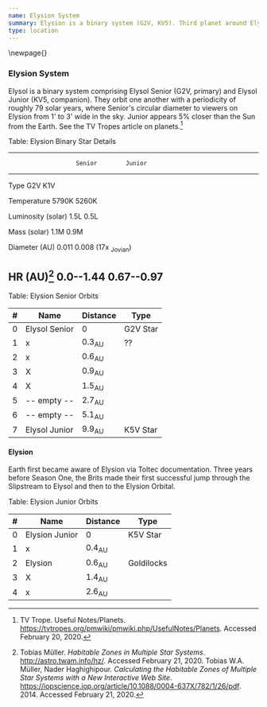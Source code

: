 ```yaml
---
name: Elysion System
summary: Elysion is a binary system (G2V, KV5). Third planet around Elysion Junior is Elysion, the focal planet for the system.
type: location
---
```

\newpage{}
### Elysion System

Elysol is a binary system comprising Elysol Senior (G2V, primary) and Elysol Junior (KV5, companion). They orbit one another with a periodicity of roughly 79 solar years, where Senior's circular diameter to viewers on Elysion from 1' to 3' wide in the sky. Junior appears 5% closer than the Sun from the Earth. See the TV Tropes article on planets.[^tv-trope-planets]

[^tv-trope-planets]: TV Trope. Useful Notes/Planets. https://tvtropes.org/pmwiki/pmwiki.php/UsefulNotes/Planets. Accessed February 20, 2020.

Table: Elysion Binary Star Details

--------------------------------------------------------------
                       Senior        Junior
-------------------  ------------  ----------------------------
Type                   G2V           K1V

Temperature            5790K         5260K

Luminosity (solar)     1.5L          0.5L

Mass (solar)           1.1M          0.9M

Diameter (AU)          0.011         0.008
                                     (17x <sub>Jovian</sub>)

HR (AU)[^hz]           0.0--1.44     0.67--0.97
--------------------------------------------------------------

<!-- 0.00046732617 -->

[^hz]: Tobias Müller. _Habitable Zones in Multiple Star Systems_. http://astro.twam.info/hz/. Accessed February 21, 2020. Tobias W.A. Müller, Nader Haghighipour. _Calculating the Habitable Zones of Multiple Star Systems with a New Interactive Web Site_. https://iopscience.iop.org/article/10.1088/0004-637X/782/1/26/pdf. 2014. Accessed February 21, 2020.

Table: Elysion Senior Orbits

| # | Name | Distance | Type |
| --- | --- | --- | --- |
| 0 | Elysol Senior  | 0 | G2V Star |
| 1 | x | 0.3<sub>AU</sub> | ?? |
| 2 | x | 0.6<sub>AU</sub>  |   |
| 3 | X | 0.9<sub>AU</sub>  |   |
| 4 | X | 1.5<sub>AU</sub>  |   |
| 5 | -- empty -- | 2.7<sub>AU</sub>  |   |
| 6 | -- empty -- | 5.1<sub>AU</sub>  |   |
| 7 | Elysol Junior | 9.9<sub>AU</sub>  | K5V Star  |   |

#### Elysion

Earth first became aware of Elysion via Toltec documentation. Three years before Season One, the Brits made their first successful jump through the Slipstream to Elysol and then to the Elysion Orbital.

Table: Elysion Junior Orbits

| # | Name | Distance | Type |
| --- | --- | --- | --- |
| 0 | Elysion Junior  | 0 | K5V Star |
| 1 | x | 0.4<sub>AU</sub>  |   |
| 2 | Elysion | 0.6<sub>AU</sub>  | Goldilocks |
| 3 | X | 1.4<sub>AU</sub>  |   |
| 4 | x | 2.6<sub>AU</sub>  |   |
